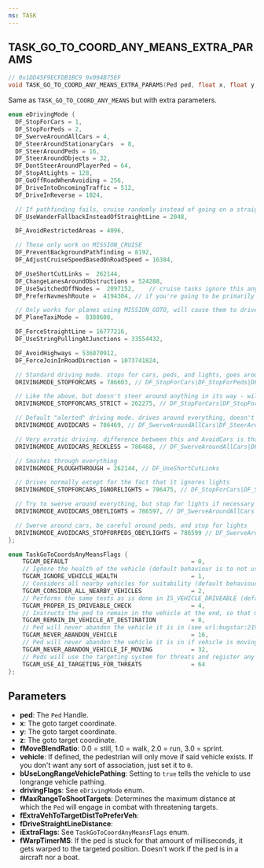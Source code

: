 ```yaml
---
ns: TASK
---
```

## TASK_GO_TO_COORD_ANY_MEANS_EXTRA_PARAMS

```c
// 0x1DD45F9ECFDB1BC9 0x094B75EF
void TASK_GO_TO_COORD_ANY_MEANS_EXTRA_PARAMS(Ped ped, float x, float y, float z, float fMoveBlendRatio, cs_type(Any) Vehicle vehicle, BOOL bUseLongRangeVehiclePathing, int drivingFlags, float fMaxRangeToShootTargets, cs_type(Any) float fExtraVehToTargetDistToPreferVeh, cs_type(Any) float fDriveStraightLineDistance, cs_type(Any) int iExtraFlags, float fWarpTimerMS);
```

Same as `TASK_GO_TO_COORD_ANY_MEANS` but with extra parameters.

```c
enum eDrivingMode {
  DF_StopForCars = 1,
  DF_StopForPeds = 2,
  DF_SwerveAroundAllCars = 4,
  DF_SteerAroundStationaryCars	= 8,
  DF_SteerAroundPeds = 16,
  DF_SteerAroundObjects = 32,
  DF_DontSteerAroundPlayerPed = 64,
  DF_StopAtLights = 128,
  DF_GoOffRoadWhenAvoiding = 256,
  DF_DriveIntoOncomingTraffic = 512,
  DF_DriveInReverse = 1024,

  // If pathfinding fails, cruise randomly instead of going on a straight line
  DF_UseWanderFallbackInsteadOfStraightLine = 2048,

  DF_AvoidRestrictedAreas = 4096,

  // These only work on MISSION_CRUISE
  DF_PreventBackgroundPathfinding = 8192,
  DF_AdjustCruiseSpeedBasedOnRoadSpeed = 16384,

  DF_UseShortCutLinks =  262144,
  DF_ChangeLanesAroundObstructions = 524288,
  DF_UseSwitchedOffNodes =  2097152,	// cruise tasks ignore this anyway--only used for goto's
  DF_PreferNavmeshRoute =  4194304,	// if you're going to be primarily driving off road

  // Only works for planes using MISSION_GOTO, will cause them to drive along the ground instead of fly
  DF_PlaneTaxiMode =  8388608,

  DF_ForceStraightLine = 16777216,
  DF_UseStringPullingAtJunctions = 33554432,

  DF_AvoidHighways = 536870912,
  DF_ForceJoinInRoadDirection = 1073741824,

  // Standard driving mode. stops for cars, peds, and lights, goes around stationary obstructions
  DRIVINGMODE_STOPFORCARS = 786603, // DF_StopForCars|DF_StopForPeds|DF_SteerAroundObjects|DF_SteerAroundStationaryCars|DF_StopAtLights|DF_UseShortCutLinks|DF_ChangeLanesAroundObstructions,		// Obey lights too

  // Like the above, but doesn't steer around anything in its way - will only wait instead.
  DRIVINGMODE_STOPFORCARS_STRICT = 262275, // DF_StopForCars|DF_StopForPeds|DF_StopAtLights|DF_UseShortCutLinks, // Doesn't deviate an inch.

  // Default "alerted" driving mode. drives around everything, doesn't obey lights
  DRIVINGMODE_AVOIDCARS = 786469, // DF_SwerveAroundAllCars|DF_SteerAroundObjects|DF_UseShortCutLinks|DF_ChangeLanesAroundObstructions|DF_StopForCars,

  // Very erratic driving. difference between this and AvoidCars is that it doesn't use the brakes at ALL to help with steering
  DRIVINGMODE_AVOIDCARS_RECKLESS = 786468, // DF_SwerveAroundAllCars|DF_SteerAroundObjects|DF_UseShortCutLinks|DF_ChangeLanesAroundObstructions,

  // Smashes through everything
  DRIVINGMODE_PLOUGHTHROUGH = 262144, // DF_UseShortCutLinks

  // Drives normally except for the fact that it ignores lights
  DRIVINGMODE_STOPFORCARS_IGNORELIGHTS = 786475, // DF_StopForCars|DF_SteerAroundStationaryCars|DF_StopForPeds|DF_SteerAroundObjects|DF_UseShortCutLinks|DF_ChangeLanesAroundObstructions

  // Try to swerve around everything, but stop for lights if necessary
  DRIVINGMODE_AVOIDCARS_OBEYLIGHTS = 786597, // DF_SwerveAroundAllCars|DF_StopAtLights|DF_SteerAroundObjects|DF_UseShortCutLinks|DF_ChangeLanesAroundObstructions|DF_StopForCars

  // Swerve around cars, be careful around peds, and stop for lights
  DRIVINGMODE_AVOIDCARS_STOPFORPEDS_OBEYLIGHTS = 786599 // DF_SwerveAroundAllCars|DF_StopAtLights|DF_StopForPeds|DF_SteerAroundObjects|DF_UseShortCutLinks|DF_ChangeLanesAroundObstructions|DF_StopForCars
};

enum TaskGoToCoordsAnyMeansFlags {
	TGCAM_DEFAULT									= 0,
	// Ignore the health of the vehicle (default behaviour is to not use any vehicle with less than 600 health)
	TGCAM_IGNORE_VEHICLE_HEALTH						= 1,
	// Considers all nearby vehicles for suitability (default behaviour is to consider only the vehicle closest to the ped)
	TGCAM_CONSIDER_ALL_NEARBY_VEHICLES				= 2,
	// Performs the same tests as is done in IS_VEHICLE_DRIVEABLE (default behaviour is to just check the vehicle's health)
	TGCAM_PROPER_IS_DRIVEABLE_CHECK					= 4,
	// Instructs the ped to remain in the vehicle at the end, so that multiple tasks can be chained together (see url:bugstar:1778387)
	TGCAM_REMAIN_IN_VEHICLE_AT_DESTINATION			= 8,
	// Ped will never abandon the vehicle it is in (see url:bugstar:2196034)
	TGCAM_NEVER_ABANDON_VEHICLE						= 16,
	// Ped will never abandon the vehicle it is in if vehicle is moving (see url:bugstar:2225456)
	TGCAM_NEVER_ABANDON_VEHICLE_IF_MOVING			= 32,
	// Peds will use the targeting system for threats and register any threats they can attack (rather than just using the closest targetable ped)
	TGCAM_USE_AI_TARGETING_FOR_THREATS				= 64
};
```

## Parameters
* **ped**: The `Ped` Handle.
* **x**: The goto target coordinate.
* **y**: The goto target coordinate.
* **z**: The goto target coordinate.
* **fMoveBlendRatio**: 0.0 = still, 1.0 = walk, 2.0 = run, 3.0 = sprint.
* **vehicle**: If defined, the pedestrian will only move if said vehicle exists. If you don't want any sort of association, just set it to `0`.
* **bUseLongRangeVehiclePathing**: Setting to `true` tells the vehicle to use longrange vehicle pathing.
* **drivingFlags**: See `eDrivingMode` enum.
* **fMaxRangeToShootTargets**: Determines the maximum distance at which the `Ped` will engage in combat with threatening targets.
* **fExtraVehToTargetDistToPreferVeh**:
* **fDriveStraightLineDistance**: 
* **iExtraFlags**: See `TaskGoToCoordAnyMeansFlags` enum.
* **fWarpTimerMS**: If the ped is stuck for that amount of milliseconds, it gets warped to the targeted position. Doesn't work if the ped is in a aircraft nor a boat.

